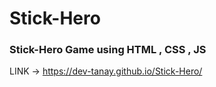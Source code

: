 # Stick-Hero

### Stick-Hero Game using  HTML , CSS , JS

LINK -> https://dev-tanay.github.io/Stick-Hero/
